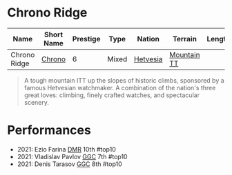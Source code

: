# Chrono Ridge

| Name | Short Name | Prestige | Type | Nation | Terrain | Length |
|-----|------|------|-----|----|-----|-----|
| Chrono Ridge | [Chrono](Chrono.md) | 6 | Mixed | [Hetvesia](Hetvesia.md) | [Mountain](Mountain.md) [TT](TT.md) |

> A tough mountain ITT up the slopes of historic climbs, sponsored by a famous Hetvesian watchmaker. A combination of the nation's three great loves: climbing, finely crafted watches, and spectacular scenery.

# Performances

* 2021: Ezio Farina [DMR](../teams/DMR.md) 10th #top10 
* 2021: Vladislav Pavlov [GGC](../teams/GGC.md) 7th #top10 
* 2021: Denis Tarasov [GGC](../teams/GGC.md) 8th #top10 